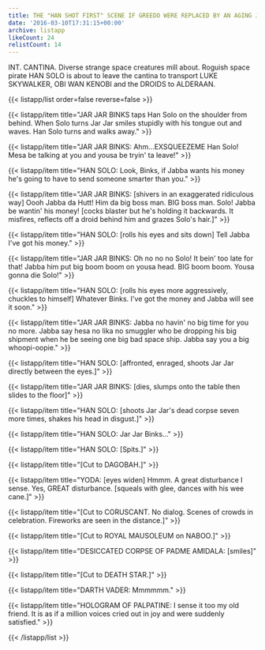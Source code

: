 ```yaml
---
title: THE "HAN SHOT FIRST" SCENE IF GREEDO WERE REPLACED BY AN AGING JAR JAR BINKS
date: '2016-03-10T17:31:15+00:00'
archive: listapp
likeCount: 24
relistCount: 14
---
```


INT. CANTINA. Diverse strange space creatures mill about. Roguish space pirate HAN SOLO is about to leave the cantina to transport LUKE SKYWALKER, OBI WAN KENOBI and the DROIDS to ALDERAAN.

{{< listapp/list order=false reverse=false >}}

   {{< listapp/item title="JAR JAR BINKS taps Han Solo on the shoulder from behind. When Solo turns Jar Jar smiles stupidly with his tongue out and waves. Han Solo turns and walks away." >}}

   {{< listapp/item title="JAR JAR BINKS: Ahm...EXSQUEEZEME Han Solo! Mesa be talking at you and yousa be tryin' ta leave!" >}}

   {{< listapp/item title="HAN SOLO: Look, Binks, if Jabba wants his money he's going to have to send someone smarter than you." >}}

   {{< listapp/item title="JAR JAR BINKS: [shivers in an exaggerated ridiculous way] Oooh Jabba da Hutt! Him da big boss man. BIG boss man. Solo! Jabba be wantin' his money! [cocks blaster but he's holding it backwards. It misfires, reflects off a droid behind him and grazes Solo's hair.]" >}}

   {{< listapp/item title="HAN SOLO: [rolls his eyes and sits down] Tell Jabba I've got his money." >}}

   {{< listapp/item title="JAR JAR BINKS: Oh no no no Solo! It bein' too late for that! Jabba him put big boom boom on yousa head. BIG boom boom. Yousa gonna die Solo!" >}}

   {{< listapp/item title="HAN SOLO: [rolls his eyes more aggressively, chuckles to himself] Whatever Binks. I've got the money and Jabba will see it soon." >}}

   {{< listapp/item title="JAR JAR BINKS: Jabba no havin' no big time for you no more. Jabba say hesa no lika no smuggler who be dropping his big shipment when he be seeing one big bad space ship. Jabba say you a big whoopi-oopie." >}}

   {{< listapp/item title="HAN SOLO: [affronted, enraged, shoots Jar Jar directly between the eyes.]" >}}

   {{< listapp/item title="JAR JAR BINKS: [dies, slumps onto the table then slides to the floor]" >}}

   {{< listapp/item title="HAN SOLO: [shoots Jar Jar's dead corpse seven more times, shakes his head in disgust.]" >}}

   {{< listapp/item title="HAN SOLO: Jar Jar Binks..." >}}

   {{< listapp/item title="HAN SOLO: [Spits.]" >}}

   {{< listapp/item title="[Cut to DAGOBAH.]" >}}

   {{< listapp/item title="YODA: [eyes widen] Hmmm. A great disturbance I sense. Yes, GREAT disturbance. [squeals with glee, dances with his wee cane.]" >}}

   {{< listapp/item title="[Cut to CORUSCANT. No dialog. Scenes of crowds in celebration. Fireworks are seen in the distance.]" >}}

   {{< listapp/item title="[Cut to ROYAL MAUSOLEUM on NABOO.]" >}}

   {{< listapp/item title="DESICCATED CORPSE OF PADME AMIDALA: [smiles]" >}}

   {{< listapp/item title="[Cut to DEATH STAR.]" >}}

   {{< listapp/item title="DARTH VADER: Mmmmmm." >}}

   {{< listapp/item title="HOLOGRAM OF PALPATINE: I sense it too my old friend. It is as if a million voices cried out in joy and were suddenly satisfied." >}}

{{< /listapp/list >}}
